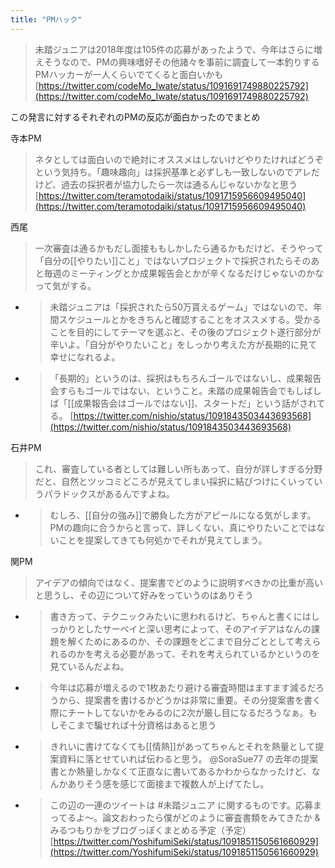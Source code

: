 ```yaml
---
title: "PMハック"
---
```


> 未踏ジュニアは2018年度は105件の応募があったようで、今年はさらに増えそうなので、PMの興味嗜好その他諸々を事前に調査して一本釣りするPMハッカーが一人くらいでてくると面白いかも
[https://twitter.com/codeMo_Iwate/status/1091691749880225792](https://twitter.com/codeMo_Iwate/status/1091691749880225792)

この発言に対するそれぞれのPMの反応が面白かったのでまとめ

寺本PM
> ネタとしては面白いので絶対にオススメはしないけどやりたければどうぞという気持ち。「趣味趣向」は採択基準と必ずしも一致しないのでアレだけど、過去の採択者が協力したら一次は通るんじゃないかなと思う
[https://twitter.com/teramotodaiki/status/1091715956609495040](https://twitter.com/teramotodaiki/status/1091715956609495040)

西尾
> 一次審査は通るかもだし面接ももしかしたら通るかもだけど、そうやって「自分の[[やりたい]]こと」ではないプロジェクトで採択されたらそのあと毎週のミーティングとか成果報告会とかが辛くなるだけじゃないのかなって気がする。
- > 未踏ジュニアは「採択されたら50万貰えるゲーム」ではないので、年間スケジュールとかをきちんと確認することをオススメする。受かることを目的にしてテーマを選ぶと、その後のプロジェクト遂行部分が辛いよ。「自分がやりたいこと」をしっかり考えた方が長期的に見て幸せになれるよ。
- > 「長期的」というのは、採択はもちろんゴールではないし、成果報告会すらもゴールではない、ということ。未踏の成果報告会でもしばしば「[[成果報告会はゴールではない]]、スタートだ」という話がされてる。
[https://twitter.com/nishio/status/1091843503443693568](https://twitter.com/nishio/status/1091843503443693568)

石井PM
> これ、審査している者としては難しい所もあって、自分が詳しすぎる分野だと、自然とツッコミどころが見えてしまい採択に結びつけにくいっていうパラドックスがあるんですよね。
- > むしろ、[[自分の強み]]で勝負した方がアピールになる気がします。PMの趣向に合うからと言って、詳しくない、真にやりたいことではないことを提案してきても何処かでそれが見えてしまう。

関PM
> アイデアの傾向ではなく、提案書でどのように説明すべきかの比重が高いと思うし、その辺について好みをっていうのはありそう
- > 書き方って、テクニックみたいに思われるけど、ちゃんと書くにはしっかりとしたサーベイと深い思考によって、そのアイデアはなんの課題を解くためにあるのか、その課題をどこまで自分ごととして考えられるのかを考える必要があって、それを考えられているかというのを見ているんだよね。
- > 今年は応募が増えるので1枚あたり避ける審査時間はますます減るだろうから、提案書を書けるかどうかは非常に重要。その分提案書を書く際にチートしてないかをみるのに2次が厳し目になるだろうなぁ。もしそこまで騙せれば十分資格はあると思う
- > きれいに書けてなくても[[情熱]]があってちゃんとそれを熱量として提案資料に落とせていれば伝わると思う。 @SoraSue77 の去年の提案書とか熱量しかなくて正直なに書いてあるかわからなかったけど、なんかありそう感を感じて面接まで複数人が上げてたし。
- >  この辺の一連のツイートは #未踏ジュニア に関するものです。応募まってるよ〜。論文おわったら僕がどのように審査書類をみてきたか & みるつもりかをブログっぽくまとめる予定（予定）
[https://twitter.com/YoshifumiSeki/status/1091851150561660929](https://twitter.com/YoshifumiSeki/status/1091851150561660929)
